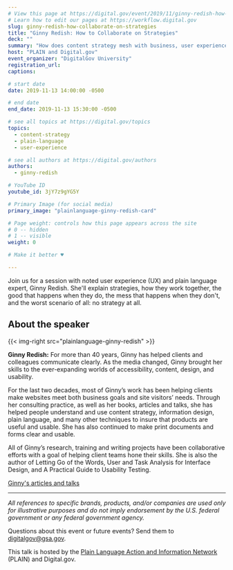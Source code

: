 ```yaml
---
# View this page at https://digital.gov/event/2019/11/ginny-redish-how-collaborate-on-strategies
# Learn how to edit our pages at https://workflow.digital.gov
slug: ginny-redish-how-collaborate-on-strategies
title: "Ginny Redish: How to Collaborate on Strategies"
deck: ""
summary: "How does content strategy mesh with business, user experience (UX), and a marketing strategy?"
host: "PLAIN and Digital.gov"
event_organizer: "DigitalGov University"
registration_url: 
captions: 

# start date
date: 2019-11-13 14:00:00 -0500

# end date
end_date: 2019-11-13 15:30:00 -0500

# see all topics at https://digital.gov/topics
topics: 
  - content-strategy
  - plain-language
  - user-experience

# see all authors at https://digital.gov/authors
authors: 
  - ginny-redish

# YouTube ID
youtube_id: 3jY7z9gYG5Y

# Primary Image (for social media)
primary_image: "plainlanguage-ginny-redish-card"

# Page weight: controls how this page appears across the site
# 0 -- hidden
# 1 -- visible
weight: 0

# Make it better ♥

---
```


Join us for a session with noted user experience (UX) and plain language expert, Ginny Redish. She'll explain strategies, how they work together, the good that happens when they do, the mess that happens when they don't, and the worst scenario of all: no strategy at all.

## About the speaker

{{< img-right src="plainlanguage-ginny-redish" >}}

**Ginny Redish:** For more than 40 years, Ginny has helped clients and colleagues communicate clearly. As the media changed, Ginny brought her skills to the ever-expanding worlds of accessibility, content, design, and usability.

For the last two decades, most of Ginny’s work has been helping clients make websites meet both business goals and site visitors’ needs. Through her consulting practice, as well as her books, articles and talks, she has helped people understand and use content strategy, information design, plain language, and many other techniques to insure that products are useful and usable. She has also continued to make print documents and forms clear and usable.

All of Ginny’s research, training and writing projects have been collaborative efforts with a goal of helping client teams hone their skills. She is also the author of Letting Go of the Words, User and Task Analysis for Interface Design, and A Practical Guide to Usability Testing.

[Ginny's articles and talks](https://redish.net/articles-talks/)

---

_All references to specific brands, products, and/or companies are used only for illustrative purposes and do not imply endorsement by the U.S. federal government or any federal government agency._

Questions about this event or future events? Send them to [digitalgov@gsa.gov](mailto:digitalgov@gsa.gov).

This talk is hosted by the [Plain Language Action and Information Network](https://digital.gov/communities/plain-language/) (PLAIN) and Digital.gov.
